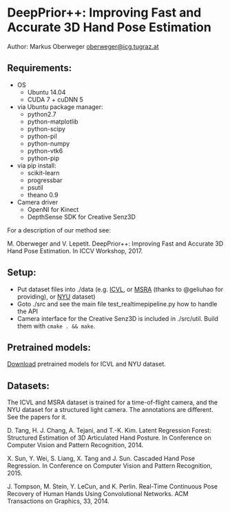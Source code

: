 # DeepPrior++: Improving Fast and Accurate 3D Hand Pose Estimation

Author: Markus Oberweger <oberweger@icg.tugraz.at>

## Requirements:
  * OS
    * Ubuntu 14.04
    * CUDA 7 + cuDNN 5
  * via Ubuntu package manager:
    * python2.7
    * python-matplotlib
    * python-scipy
    * python-pil
    * python-numpy
    * python-vtk6
    * python-pip
  * via pip install:
    * scikit-learn
    * progressbar
    * psutil
    * theano 0.9
  * Camera driver
    * OpenNI for Kinect
    * DepthSense SDK for Creative Senz3D

For a description of our method see:

M. Oberweger and V. Lepetit. DeepPrior++: Improving Fast and Accurate 3D Hand Pose Estimation. In ICCV Workshop, 2017.

## Setup:
  * Put dataset files into ./data (e.g. [ICVL](http://www.iis.ee.ic.ac.uk/~dtang/hand.html), or [MSRA](https://www.dropbox.com/s/bmx2w0zbnyghtp7/cvpr15_MSRAHandGestureDB.zip?dl=0) (thanks to @geliuhao for providing), or [NYU](http://cims.nyu.edu/~tompson/NYU_Hand_Pose_Dataset.htm) dataset)
  * Goto ./src and see the main file test_realtimepipeline.py how to handle the API
  * Camera interface for the Creative Senz3D is included in ./src/util. Build them with `cmake . && make`.

## Pretrained models:
[Download](https://files.icg.tugraz.at/f/04cad84751/?dl=1) pretrained models for ICVL and NYU dataset.

## Datasets:
The ICVL and MSRA dataset is trained for a time-of-flight camera, and the NYU dataset for a structured light camera. The annotations are different. See the papers for it.

D. Tang, H. J. Chang, A. Tejani, and T.-K. Kim. Latent Regression Forest: Structured Estimation of 3D Articulated Hand Posture. In Conference on Computer Vision and Pattern Recognition, 2014.

X. Sun, Y. Wei, S. Liang, X. Tang and J. Sun. Cascaded Hand Pose Regression. In Conference on Computer Vision and Pattern Recognition, 2015.

J. Tompson, M. Stein, Y. LeCun, and K. Perlin. Real-Time Continuous Pose Recovery of Human Hands Using Convolutional Networks. ACM Transactions on Graphics, 33, 2014.
